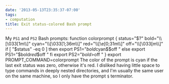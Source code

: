 ```yaml
---
date: '2013-05-13T23:35:37-07:00'
tags:
- computation
title: Exit status-colored Bash prompt
---
```


My `PS1` and `PS2` Bash prompts: function colorprompt { status="$?" bold="\\[\033[1m\\]" cyan="\\[\033[1;36m\\]" red="\\[\e[0;31m\\]" off="\\[\033[m\\]" if [ "$status" -eq 0 ] then export PS1="$bold$cyan\$$off " else export PS1="$bold$red\$$off " fi export PS2="$bold>$off " } export PROMPT_COMMAND=colorprompt The color of the prompt is cyan if the last exit status was zero, otherwise it's red. I disliked having little space to type commands in deeply nested directories, and I'm usually the same user on the same machine, so I only have the prompt `$` terminator.
